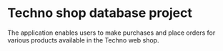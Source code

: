 # Techno shop database project

The application enables users to make purchases and place orders for various products available in the Techno web shop.

